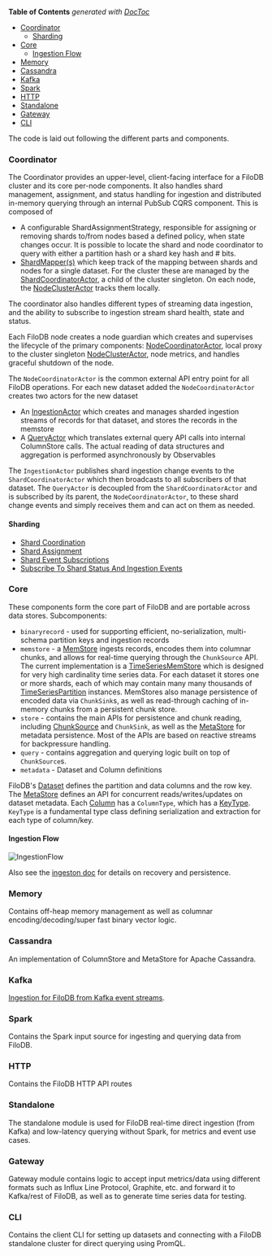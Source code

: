 <!-- START doctoc generated TOC please keep comment here to allow auto update -->
<!-- DON'T EDIT THIS SECTION, INSTEAD RE-RUN doctoc TO UPDATE -->
**Table of Contents**  *generated with [DocToc](https://github.com/thlorenz/doctoc)*

- [Coordinator](#coordinator)
  - [Sharding](#sharding)
- [Core](#core)
  - [Ingestion Flow](#ingestion-flow)
- [Memory](#memory)
- [Cassandra](#cassandra)
- [Kafka](#kafka)
- [Spark](#spark)
- [HTTP](#http)
- [Standalone](#standalone)
- [Gateway](#gateway)
- [CLI](#cli)

<!-- END doctoc generated TOC please keep comment here to allow auto update -->

The code is laid out following the different parts and components.

### Coordinator

The Coordinator provides an upper-level, client-facing interface for a FiloDB cluster and
its core per-node components. It also handles shard management, assignment, 
and status handling for ingestion and distributed in-memory querying through an internal PubSub CQRS component.
This is composed of
* A configurable ShardAssignmentStrategy, responsible for assigning or removing shards to/from nodes based 
a defined policy, when state changes occur. It is possible to locate the shard and node coordinator 
to query with either a partition hash or a shard key hash and # bits. 
* [ShardMapper(s)](../coordinator/src/main/scala/filodb.coordinator/ShardMapper.scala)
which keep track of the mapping between shards and nodes for a single dataset. 
For the cluster these are managed by the 
[ShardCoordinatorActor](../coordinator/src/main/scala/filodb.coordinator/ShardCoordinatorActor.scala),
a child of the cluster singleton. On each node, the [NodeClusterActor](../coordinator/src/main/scala/filodb.coordinator/NodeClusterActor.scala)
tracks them locally.

The coordinator also handles different types of streaming data ingestion, and the ability to
subscribe to ingestion stream shard health, state and status.

Each FiloDB node creates a node guardian which creates and supervises the lifecycle of the primary
components: [NodeCoordinatorActor](../core/src/main/scala/filodb.coordinator/NodeCoordinatorActor.scala), 
local proxy to the cluster singleton [NodeClusterActor](../coordinator/src/main/scala/filodb.coordinator/NodeClusterActor.scala), node
metrics, and handles graceful shutdown of the node. 
 
The `NodeCoordinatorActor` is the common external API entry point for all FiloDB operations. 
For each new dataset added the `NodeCoordinatorActor` creates two actors for
the new dataset

* An [IngestionActor](../coordinator/src/main/scala/filodb.coordinator/IngestionActor.scala) which creates and manages sharded ingestion streams of records for that dataset, 
and stores the records in the memstore
* A [QueryActor](../coordinator/src/main/scala/filodb.coordinator/QueryActor.scala)  which translates external query API calls into internal ColumnStore calls.
The actual reading of data structures and aggregation is performed asynchronously by Observables
 
The `IngestionActor` publishes shard ingestion change events to the `ShardCoordinatorActor` which then
broadcasts to all subscribers of that dataset. The `QueryActor` is decoupled from the `ShardCoordinatorActor`
and is subscribed by its parent, the `NodeCoordinatorActor`, to these shard change events and
simply receives them and can act on them as needed.

#### Sharding

* [Shard Coordination](sharding.md#shard_coordination)
* [Shard Assignment](sharding.md#shard_assignment)
* [Shard Event Subscriptions](sharding.md#shard_event_subscriptions)
* [Subscribe To Shard Status And Ingestion Events](sharding.md#subscribe_to_shard_status_events)

### Core

These components form the core part of FiloDB and are portable across data stores.  Subcomponents:

* `binaryrecord` - used for supporting efficient, no-serialization, multi-schema partition keys and ingestion records
* `memstore` - a [MemStore](../core/src/main/scala/filodb.core/memstore/MemStore.scala) ingests records, encodes them into columnar chunks, and allows for real-time querying through the `ChunkSource` API.  The current implementation is a [TimeSeriesMemStore](../core/src/main/scala/filodb.core/memstore/TimeSeriesMemStore.scala) which is designed for very high cardinality time series data.  For each dataset it stores one or more shards, each of which may contain many many thousands of [TimeSeriesPartition](../core/src/main/scala/filodb.core/memstore/TimeSeriesPartition.scala) instances.  MemStores also manage persistence of encoded data via `ChunkSink`s, as well as read-through caching of in-memory chunks from a persistent chunk store.
* `store` - contains the main APIs for persistence and chunk reading, including [ChunkSource](../core/src/main/scala/filodb.core/store/ChunkSource.scala) and `ChunkSink`, as well as the [MetaStore](../core/src/main/scala/filodb.core/store/MetaStore.scala) for metadata persistence.  Most of the APIs are based on reactive streams for backpressure handling.
* `query` - contains aggregation and querying logic built on top of `ChunkSource`s.
* `metadata` - Dataset and Column definitions

FiloDB's [Dataset](../core/src/main/scala/filodb.core/metadata/Dataset.scala) defines the partition and data columns and the row key.  The [MetaStore](../core/src/main/scala/filodb.core/store/MetaStore.scala) defines an API for concurrent reads/writes/updates on dataset metadata.  Each [Column](../core/src/main/scala/filodb.core/metadata/Column.scala) has a `ColumnType`, which has a [KeyType](../core/src/main/scala/filodb.core/metadata/KeyType.scala).  `KeyType` is a fundamental type class defining serialization and extraction for each type of column/key.

#### Ingestion Flow

![IngestionFlow](mermaid/ingest-flush-recovery.mermaid.png)

Also see the [ingeston doc](ingestion.md) for details on recovery and persistence.

### Memory

Contains off-heap memory management as well as columnar encoding/decoding/super fast binary vector logic.

### Cassandra

An implementation of ColumnStore and MetaStore for Apache Cassandra.

### Kafka

[Ingestion for FiloDB from Kafka event streams](ingestion.md#kafka_ingestion).

### Spark

Contains the Spark input source for ingesting and querying data from FiloDB.

### HTTP

Contains the FiloDB HTTP API routes

### Standalone

The standalone module is used for FiloDB real-time direct ingestion (from Kafka) and low-latency querying without Spark, for metrics and event use cases.

### Gateway

Gateway module contains logic to accept input metrics/data using different formats such as Influx Line Protocol, Graphite, etc. and forward it to Kafka/rest of FiloDB, as well as to generate time series data for testing.

### CLI

Contains the client CLI for setting up datasets and connecting with a FiloDB standalone cluster for direct querying using PromQL.